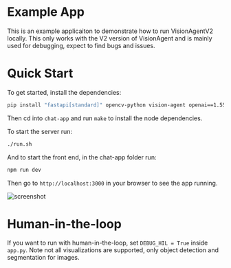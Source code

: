 # Example App
This is an example applicaiton to demonstrate how to run VisionAgentV2 locally. This
only works with the V2 version of VisionAgent and is mainly used for debugging, expect
to find bugs and issues.


# Quick Start
To get started, install the dependencies:
```bash
pip install "fastapi[standard]" opencv-python vision-agent openai==1.55.3 httpx==0.27.2
```

Then cd into `chat-app` and run `make` to install the node dependencies.

To start the server run:
```bash
./run.sh
```

And to start the front end, in the chat-app folder run:
```bash
npm run dev
```

Then go to `http://localhost:3000` in your browser to see the app running.

![screenshot](https://github.com/landing-ai/vision-agent/blob/main/assets/screenshot.png?raw=true)

# Human-in-the-loop
If you want to run with human-in-the-loop, set `DEBUG_HIL = True` inside `app.py`. Note
not all visualizations are supported, only object detection and segmentation for images.
